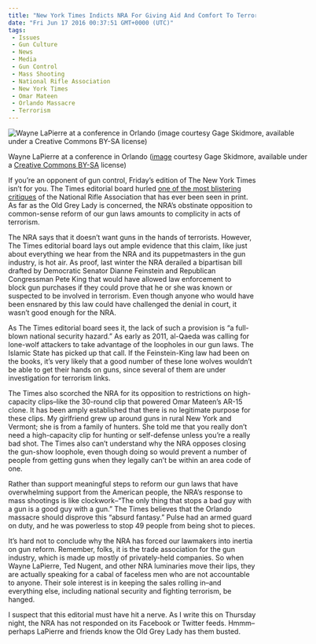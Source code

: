 ```yaml
---
title: "New York Times Indicts NRA For Giving Aid And Comfort To Terrorism"
date: "Fri Jun 17 2016 00:37:51 GMT+0000 (UTC)"
tags: 
 - Issues
 - Gun Culture
 - News
 - Media
 - Gun Control
 - Mass Shooting
 - National Rifle Association
 - New York Times
 - Omar Mateen
 - Orlando Massacre
 - Terrorism
---
```

<p><!-- Quick Adsense WordPress Plugin: http://quicksense.net/ --></p><div id="attachment_137649" style="width: 610px" class="wp-caption aligncenter"><img class="size-large wp-image-137649" src="//i2.wp.com/cdn.liberalamerica.org/wp-content/uploads/2016/06/Wayne-LaPierre-Orlando-600x400.jpg?resize=600%2C400" alt="Wayne LaPierre at a conference in Orlando (image courtesy Gage Skidmore, available under a Creative Commons BY-SA license)" srcset="//cdn.liberalamerica.org/wp-content/uploads/2016/06/Wayne-LaPierre-Orlando.jpg 600w, //cdn.liberalamerica.org/wp-content/uploads/2016/06/Wayne-LaPierre-Orlando.jpg 64w, //cdn.liberalamerica.org/wp-content/uploads/2016/06/Wayne-LaPierre-Orlando.jpg 350w, //cdn.liberalamerica.org/wp-content/uploads/2016/06/Wayne-LaPierre-Orlando.jpg 768w, //cdn.liberalamerica.org/wp-content/uploads/2016/06/Wayne-LaPierre-Orlando.jpg 150w, //cdn.liberalamerica.org/wp-content/uploads/2016/06/Wayne-LaPierre-Orlando.jpg 795w, //cdn.liberalamerica.org/wp-content/uploads/2016/06/Wayne-LaPierre-Orlando.jpg 1168w, //cdn.liberalamerica.org/wp-content/uploads/2016/06/Wayne-LaPierre-Orlando.jpg 1200w" sizes="(max-width: 600px) 100vw, 600px" data-recalc-dims="1">
<p class="wp-caption-text">Wayne LaPierre at a conference in Orlando (<a href="https://commons.wikimedia.org/wiki/File:Wayne_LaPierre_by_Gage_Skidmore_2.jpg" onclick="__gaTracker(&apos;send&apos;, &apos;event&apos;, &apos;outbound-article&apos;, &apos;https://commons.wikimedia.org/wiki/File:Wayne_LaPierre_by_Gage_Skidmore_2.jpg&apos;, &apos;image&apos;);">image</a> courtesy Gage Skidmore, available under a <a href="http://creativecommons.org/licenses/by-sa/3.0" onclick="__gaTracker(&apos;send&apos;, &apos;event&apos;, &apos;outbound-article&apos;, &apos;http://creativecommons.org/licenses/by-sa/3.0&apos;, &apos;Creative Commons BY-SA&apos;);">Creative Commons BY-SA</a> license)</p>
</div><p>If you&#x2019;re an opponent of gun control, Friday&#x2019;s edition of The New York Times isn&#x2019;t for you. The Times&#xA0;editorial board hurled <a href="http://mobile.nytimes.com/2016/06/16/opinion/the-nras-complicity-in-terrorism.html" onclick="__gaTracker(&apos;send&apos;, &apos;event&apos;, &apos;outbound-article&apos;, &apos;http://mobile.nytimes.com/2016/06/16/opinion/the-nras-complicity-in-terrorism.html&apos;, &apos;one of the most blistering critiques&apos;);">one of the most blistering critiques</a> of the National Rifle Association that has ever been seen in print. As far as the Old Grey Lady is concerned, the NRA&#x2019;s obstinate opposition to common-sense reform of our gun laws amounts to complicity in acts of terrorism.</p><p>The NRA says that it doesn&#x2019;t want guns in the hands of terrorists. However, The Times editorial board lays out ample evidence that this claim, like just about everything we hear from the NRA and its puppetmasters in the gun industry, is hot air. As proof, last winter the NRA derailed a bipartisan bill drafted by Democratic Senator Dianne Feinstein and Republican Congressman Pete King that would have allowed law enforcement to block&#xA0;gun purchases if they could prove that he or she was known or suspected to be involved in terrorism. Even though anyone who would have been ensnared by this law could have challenged the denial in court, it wasn&#x2019;t good enough for the NRA.</p><p>As The Times editorial board sees it, the lack of such a provision is &#x201C;a full-blown national security hazard.&#x201D; As early as 2011, al-Qaeda was calling for lone-wolf attackers to take advantage of the loopholes in our gun laws. The Islamic State has picked up that call. If the Feinstein-King law had been on the books, it&#x2019;s very likely that a good number of these lone wolves wouldn&#x2019;t be able to get their hands on guns, since several of them are under investigation for terrorism links.</p><p>The Times also scorched the NRA for its opposition to restrictions on high-capacity clips&#x2013;like the 30-round clip that powered Omar Mateen&#x2019;s AR-15 clone. It has been amply established that there is no legitimate purpose for these clips. My girlfriend grew up around guns in rural New York and Vermont; she is from a family of hunters. She&#xA0;told me that you really don&#x2019;t need a high-capacity clip for&#xA0;hunting or self-defense unless you&#x2019;re a really bad shot. The Times also can&#x2019;t understand why the NRA opposes closing the gun-show loophole, even though doing so would prevent a number of people from getting guns when they legally can&#x2019;t be within an area code of one.</p><p>Rather than support meaningful steps to reform our gun laws that have overwhelming support from the American people, the NRA&#x2019;s response to mass shootings is like clockwork&#x2013;&#x201C;The only thing that stops a bad guy with a gun is a good guy with a gun.&#x201D; The Times believes that the Orlando massacre should disprove this &#x201C;absurd fantasy.&#x201D; Pulse had an armed guard on duty, and he was powerless to stop 49 people from being shot to pieces.</p><p><!-- Quick Adsense WordPress Plugin: http://quicksense.net/ --></p><p>It&#x2019;s hard not to conclude why the NRA has forced our lawmakers into inertia on gun reform. Remember, folks, it is the trade association for the gun industry, which is made up mostly of privately-held companies. So when Wayne LaPierre, Ted Nugent, and other NRA luminaries move their lips, they are actually speaking for a cabal of faceless men who are not accountable to anyone. Their sole interest is in keeping the sales rolling in&#x2013;and everything else, including national security and fighting terrorism, be hanged.</p><p>I suspect that this editorial must have hit a nerve. As I write this on Thursday night, the NRA has not responded on its Facebook or Twitter feeds. Hmmm&#x2013;perhaps LaPierre and friends know the Old Grey Lady has them busted.</p><div style="font-size:0px;height:0px;line-height:0px;margin:0;padding:0;clear:both"></div>